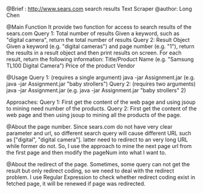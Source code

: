 @Brief : http://www.sears.com search results Text Scraper
@author: Long Chen

@Main Function
It provide two function for access to search results of the sears.com
Query 1: Total number of results
Given a keyword, such as "digital camera", return the total number of results
Query 2: Result Object
Given a keyword (e.g. "digital cameras") and page number (e.g. "1"), return the 
results in a result object and then print results on screen. For each result,
return the following information: 
Title/Product Name (e.g. "Samsung TL100 Digital Camera")
Price of the product
Vendor

@Usage
Query 1: (requires a single argument)
java -jar Assignment.jar <keyword> (e.g. java -jar Assignment.jar "baby strollers")
Query 2: (requires two arguments)
java -jar Assignment.jar <keyword> <page number> (e.g. java -jar Assignment.jar "baby strollers" 2)


Approaches:
Query 1: First get the content of the web page and using jsoup to mining need
number of the products.
Query 2: First get the content of the web page and then using jsoup to mining
all the products of the page.

@About the page number.
Since sears.com do not have very clear parameter and url, so different search
query will cause different URL such as ["digital", "digital camera"]. latter
need to redirect to an very long URL while former do not.
So, I use the approach to mine the next page url from the first page and then
modify the pageNum into what I want to.

@About the redirect of the page.
Sometimes, some query can not get the result but only redirect coding, so we
need to deal with the redirect problem. I use Regular Expression to check
whether redirect coding exist in fetched page, it will be renewed if page was redirected.

